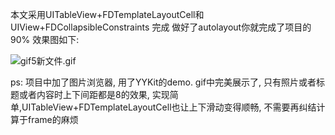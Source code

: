 本文采用UITableView+FDTemplateLayoutCell和UIView+FDCollapsibleConstraints 完成
做好了autolayout你就完成了项目的90%
效果图如下:


![gif5新文件.gif](http://upload-images.jianshu.io/upload_images/913244-7c43bcb3b424421b.gif?imageMogr2/auto-orient/strip%7CimageView2/2/w/1240)


ps:
项目中加了图片浏览器, 用了YYKit的demo.
gif中完美展示了, 只有照片或者标题或者内容时上下间距都是8的效果, 实现简单,UITableView+FDTemplateLayoutCell也让上下滑动变得顺畅, 不需要再纠结计算于frame的麻烦
